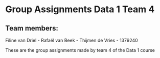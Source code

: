 # Group Assignments Data 1 Team 4
 ## Team members:
   Filine van Driel - 
   Rafaël van Beek - 
   Thijmen de Vries - 1379240

These are the group assignments made by team 4 of the Data 1 course
